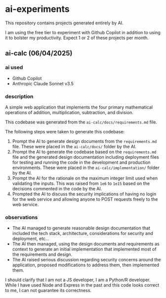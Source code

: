 # ai-experiments
This repository contains projects generated entirely by AI.

I am using the free tier to experiment with Github Copilot in addition to using it to bolster my productivity. Expect 1 or 2 of these projects per month.

## ai-calc (06/04/2025)

### ai used
- Github Copilot
- Anthropic Claude Sonnet v3.5

### description
A simple web application that implements the four primary mathematical operations of addition, multiplication, subtraction, and division.

This codebase was generated from the `ai-calc/docs/requirements.md` file. 

The following steps were taken to generate this codebase:
1. Prompt the AI to generate design documents from the `requirements.md` file. These were placed in the `ai-calc/docs/` folder by the AI.
2. Prompt the AI to generate the codebase based on the `requirements.md` file and the generated design documentation including deployment files for testing and running the code in the development and production environments. These were placed in the `ai-calc/implementation/` folder by the AI.
3. Prompt the AI for the rationale on the maximum integer limit used when validating the inputs. This was raised from `1e6` to `1e15` based on the decisions commented in the code by the AI.
4. Prompted the AI to discuss the security implications of having no login for the web service and allowing anyone to POST requests freely to the web service.

### observations
- The AI managed to generate reasonable design documentation that included the tech stack, architecture, considerations for security and deployment, etc...
- The AI then managed, using the design documents and requirements as context to generate an initial implementation that implemented most of the requirements and design.
- The AI raised serious discussion regarding security concerns around the application, proposed modifications to address them, then implemented them.

I should clarify that I am not a JS developer, I am a Python/R developer. While I have used Node and Express in the past and this code looks correct to me, I can not guarantee its correctness.

